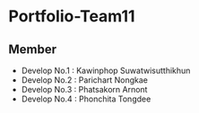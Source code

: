 # Portfolio-Team11
## Member
- Develop No.1 : Kawinphop Suwatwisutthikhun
- Develop No.2 : Parichart Nongkae
- Develop No.3 : Phatsakorn Arnont
- Develop No.4 : Phonchita Tongdee